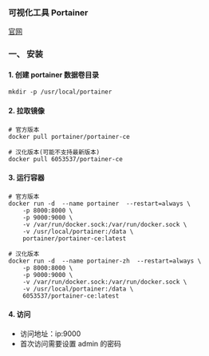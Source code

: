 ### 可视化工具 Portainer
[官网](https://www.portainer.io/)

### 一、 安装
#### 1. 创建 portainer 数据卷目录
```
mkdir -p /usr/local/portainer
```


#### 2. 拉取镜像
```
# 官方版本
docker pull portainer/portainer-ce

# 汉化版本(可能不支持最新版本)
docker pull 6053537/portainer-ce
```

#### 3. 运行容器
```
# 官方版本
docker run -d  --name portainer  --restart=always \
    -p 8000:8000 \
    -p 9000:9000 \
    -v /var/run/docker.sock:/var/run/docker.sock \
    -v /usr/local/portainer:/data \
    portainer/portainer-ce:latest
    
# 汉化版本 
docker run -d  --name portainer-zh  --restart=always \
    -p 8000:8000 \
    -p 9000:9000 \
    -v /var/run/docker.sock:/var/run/docker.sock \
    -v /usr/local/portainer:/data \
    6053537/portainer-ce:latest
```

#### 4. 访问
* 访问地址：ip:9000
* 首次访问需要设置 admin 的密码